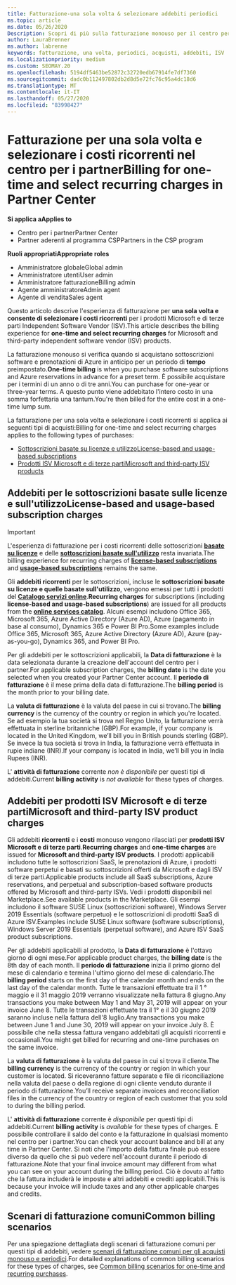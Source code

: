 ```yaml
---
title: Fatturazione-una sola volta & selezionare addebiti periodici
ms.topic: article
ms.date: 05/26/2020
Description: Scopri di più sulla fatturazione monouso per il centro per i partner, per i termini predefiniti e la fatturazione per i costi selezionati e ricorrenti.
author: LauraBrenner
ms.author: labrenne
keywords: fatturazione, una volta, periodici, acquisti, addebiti, ISV
ms.localizationpriority: medium
ms.custom: SEOMAY.20
ms.openlocfilehash: 5194df5463be52872c32720edb67914fe7df7360
ms.sourcegitcommit: dadc0b112497802db2d8d5e72fc76c95a4dc18d6
ms.translationtype: MT
ms.contentlocale: it-IT
ms.lasthandoff: 05/27/2020
ms.locfileid: "83998427"
---
```

# <a name="billing-for-one-time-and-select-recurring-charges-in-partner-center"></a><span data-ttu-id="cb10d-104">Fatturazione per una sola volta e selezionare i costi ricorrenti nel centro per i partner</span><span class="sxs-lookup"><span data-stu-id="cb10d-104">Billing for one-time and select recurring charges in Partner Center</span></span>


<span data-ttu-id="cb10d-105">**Si applica a**</span><span class="sxs-lookup"><span data-stu-id="cb10d-105">**Applies to**</span></span>
- <span data-ttu-id="cb10d-106">Centro per i partner</span><span class="sxs-lookup"><span data-stu-id="cb10d-106">Partner Center</span></span>
- <span data-ttu-id="cb10d-107">Partner aderenti al programma CSP</span><span class="sxs-lookup"><span data-stu-id="cb10d-107">Partners in the CSP program</span></span>

<span data-ttu-id="cb10d-108">**Ruoli appropriati**</span><span class="sxs-lookup"><span data-stu-id="cb10d-108">**Appropriate roles**</span></span>
- <span data-ttu-id="cb10d-109">Amministratore globale</span><span class="sxs-lookup"><span data-stu-id="cb10d-109">Global admin</span></span>
- <span data-ttu-id="cb10d-110">Amministratore utenti</span><span class="sxs-lookup"><span data-stu-id="cb10d-110">User admin</span></span>
- <span data-ttu-id="cb10d-111">Amministratore fatturazione</span><span class="sxs-lookup"><span data-stu-id="cb10d-111">Billing admin</span></span>
- <span data-ttu-id="cb10d-112">Agente amministratore</span><span class="sxs-lookup"><span data-stu-id="cb10d-112">Admin agent</span></span>
- <span data-ttu-id="cb10d-113">Agente di vendita</span><span class="sxs-lookup"><span data-stu-id="cb10d-113">Sales agent</span></span>

<span data-ttu-id="cb10d-114">Questo articolo descrive l'esperienza di fatturazione per **una sola volta e consente di selezionare i costi ricorrenti** per i prodotti Microsoft e di terze parti Independent Software Vendor (ISV).</span><span class="sxs-lookup"><span data-stu-id="cb10d-114">This article describes the billing experience for **one-time and select recurring charges** for Microsoft and third-party independent software vendor (ISV) products.</span></span> 

<span data-ttu-id="cb10d-115">La fatturazione monouso si verifica quando si acquistano sottoscrizioni software e prenotazioni di Azure in anticipo per un periodo di **tempo** preimpostato.</span><span class="sxs-lookup"><span data-stu-id="cb10d-115">**One-time billing** is when you purchase software subscriptions and Azure reservations in advance for a preset term.</span></span> <span data-ttu-id="cb10d-116">È possibile acquistare per i termini di un anno o di tre anni.</span><span class="sxs-lookup"><span data-stu-id="cb10d-116">You can purchase for one-year or three-year terms.</span></span> <span data-ttu-id="cb10d-117">A questo punto viene addebitato l'intero costo in una somma forfettaria una tantum.</span><span class="sxs-lookup"><span data-stu-id="cb10d-117">You're then billed for the entire cost in a one-time lump sum.</span></span>

<span data-ttu-id="cb10d-118">La fatturazione per una sola volta e selezionare i costi ricorrenti si applica ai seguenti tipi di acquisti:</span><span class="sxs-lookup"><span data-stu-id="cb10d-118">Billing for one-time and select recurring charges applies to the following types of purchases:</span></span>

- [<span data-ttu-id="cb10d-119">Sottoscrizioni basate su licenze e utilizzo</span><span class="sxs-lookup"><span data-stu-id="cb10d-119">License-based and usage-based subscriptions</span></span>](#license-based-and-usage-based-subscription-charges)
- [<span data-ttu-id="cb10d-120">Prodotti ISV Microsoft e di terze parti</span><span class="sxs-lookup"><span data-stu-id="cb10d-120">Microsoft and third-party ISV products</span></span>](#microsoft-and-third-party-isv-product-charges)

## <a name="license-based-and-usage-based-subscription-charges"></a><span data-ttu-id="cb10d-121">Addebiti per le sottoscrizioni basate sulle licenze e sull'utilizzo</span><span class="sxs-lookup"><span data-stu-id="cb10d-121">License-based and usage-based subscription charges</span></span>

> [!IMPORTANT]
> <span data-ttu-id="cb10d-122">L'esperienza di fatturazione per i costi ricorrenti delle sottoscrizioni [**basate su licenze**](license-based-billing.md) e delle [**sottoscrizioni basate sull'utilizzo**](usage-based-billing.md) resta invariata.</span><span class="sxs-lookup"><span data-stu-id="cb10d-122">The billing experience for recurring charges of [**license-based subscriptions**](license-based-billing.md) and [**usage-based subscriptions**](usage-based-billing.md) remains the same.</span></span>

<span data-ttu-id="cb10d-123">Gli **addebiti ricorrenti** per le sottoscrizioni, incluse le **sottoscrizioni basate su licenze e quelle basate sull'utilizzo**, vengono emessi per tutti i prodotti del [**Catalogo servizi online**](https://partner.microsoft.com/commerce/preferredoffers/list).</span><span class="sxs-lookup"><span data-stu-id="cb10d-123">**Recurring charges** for subscriptions (including **license-based and usage-based subscriptions**) are issued for all products from the [**online services catalog**](https://partner.microsoft.com/commerce/preferredoffers/list).</span></span> <span data-ttu-id="cb10d-124">Alcuni esempi includono Office 365, Microsoft 365, Azure Active Directory (Azure AD), Azure (pagamento in base al consumo), Dynamics 365 e Power BI Pro.</span><span class="sxs-lookup"><span data-stu-id="cb10d-124">Some examples include Office 365, Microsoft 365, Azure Active Directory (Azure AD), Azure (pay-as-you-go), Dynamics 365, and Power BI Pro.</span></span>

<span data-ttu-id="cb10d-125">Per gli addebiti per le sottoscrizioni applicabili, la **Data di fatturazione** è la data selezionata durante la creazione dell'account del centro per i partner.</span><span class="sxs-lookup"><span data-stu-id="cb10d-125">For applicable subscription charges, the **billing date** is the date you selected when you created your Partner Center account.</span></span> <span data-ttu-id="cb10d-126">Il **periodo di fatturazione** è il mese prima della data di fatturazione.</span><span class="sxs-lookup"><span data-stu-id="cb10d-126">The **billing period** is the month prior to your billing date.</span></span>

<span data-ttu-id="cb10d-127">La **valuta di fatturazione** è la valuta del paese in cui si trovano.</span><span class="sxs-lookup"><span data-stu-id="cb10d-127">The **billing currency** is the currency of the country or region in which you're located.</span></span> <span data-ttu-id="cb10d-128">Se ad esempio la tua società si trova nel Regno Unito, la fatturazione verrà effettuata in sterline britanniche (GBP).</span><span class="sxs-lookup"><span data-stu-id="cb10d-128">For example, if your company is located in the United Kingdom, we’ll bill you in British pounds sterling (GBP).</span></span> <span data-ttu-id="cb10d-129">Se invece la tua società si trova in India, la fatturazione verrà effettuata in rupie indiane (INR).</span><span class="sxs-lookup"><span data-stu-id="cb10d-129">If your company is located in India, we’ll bill you in India Rupees (INR).</span></span>

<span data-ttu-id="cb10d-130">L' **attività di fatturazione** corrente *non è disponibile* per questi tipi di addebiti.</span><span class="sxs-lookup"><span data-stu-id="cb10d-130">Current **billing activity** is *not available* for these types of charges.</span></span>

## <a name="microsoft-and-third-party-isv-product-charges"></a><span data-ttu-id="cb10d-131">Addebiti per prodotti ISV Microsoft e di terze parti</span><span class="sxs-lookup"><span data-stu-id="cb10d-131">Microsoft and third-party ISV product charges</span></span>

<span data-ttu-id="cb10d-132">Gli addebiti **ricorrenti** e i **costi** monouso vengono rilasciati per **prodotti ISV Microsoft e di terze parti**.</span><span class="sxs-lookup"><span data-stu-id="cb10d-132">**Recurring charges** and **one-time charges** are issued for **Microsoft and third-party ISV products**.</span></span> <span data-ttu-id="cb10d-133">I prodotti applicabili includono tutte le sottoscrizioni SaaS, le prenotazioni di Azure, i prodotti software perpetui e basati su sottoscrizioni offerti da Microsoft e dagli ISV di terze parti.</span><span class="sxs-lookup"><span data-stu-id="cb10d-133">Applicable products include all SaaS subscriptions, Azure reservations, and perpetual and subscription-based software products offered by Microsoft and third-party ISVs.</span></span> <span data-ttu-id="cb10d-134">Vedi i prodotti disponibili nel Marketplace.</span><span class="sxs-lookup"><span data-stu-id="cb10d-134">See available products in the Marketplace.</span></span> <span data-ttu-id="cb10d-135">Gli esempi includono il software SUSE Linux (sottoscrizioni software), Windows Server 2019 Essentials (software perpetuo) e le sottoscrizioni di prodotti SaaS di Azure ISV.</span><span class="sxs-lookup"><span data-stu-id="cb10d-135">Examples include SUSE Linux software (software subscriptions), Windows Server 2019 Essentials (perpetual software), and Azure ISV SaaS product subscriptions.</span></span>

<span data-ttu-id="cb10d-136">Per gli addebiti applicabili al prodotto, la **Data di fatturazione** è l'ottavo giorno di ogni mese.</span><span class="sxs-lookup"><span data-stu-id="cb10d-136">For applicable product charges, the **billing date** is the 8th day of each month.</span></span> <span data-ttu-id="cb10d-137">Il **periodo di fatturazione** inizia il primo giorno del mese di calendario e termina l'ultimo giorno del mese di calendario.</span><span class="sxs-lookup"><span data-stu-id="cb10d-137">The **billing period** starts on the first day of the calendar month and ends on the last day of the calendar month.</span></span> <span data-ttu-id="cb10d-138">Tutte le transazioni effettuate tra il 1 ° maggio e il 31 maggio 2019 verranno visualizzate nella fattura 8 giugno.</span><span class="sxs-lookup"><span data-stu-id="cb10d-138">Any transactions you make between May 1 and May 31, 2019 will appear on your invoice June 8.</span></span> <span data-ttu-id="cb10d-139">Tutte le transazioni effettuate tra il 1° e il 30 giugno 2019 saranno incluse nella fattura dell'8 luglio.</span><span class="sxs-lookup"><span data-stu-id="cb10d-139">Any transactions you make between June 1 and June 30, 2019 will appear on your invoice July 8.</span></span> <span data-ttu-id="cb10d-140">È possibile che nella stessa fattura vengano addebitati gli acquisti ricorrenti e occasionali.</span><span class="sxs-lookup"><span data-stu-id="cb10d-140">You might get billed for recurring and one-time purchases on the same invoice.</span></span>

<span data-ttu-id="cb10d-141">La **valuta di fatturazione** è la valuta del paese in cui si trova il cliente.</span><span class="sxs-lookup"><span data-stu-id="cb10d-141">The **billing currency** is the currency of the country or region in which your customer is located.</span></span> <span data-ttu-id="cb10d-142">Si riceveranno fatture separate e file di riconciliazione nella valuta del paese o della regione di ogni cliente venduto durante il periodo di fatturazione.</span><span class="sxs-lookup"><span data-stu-id="cb10d-142">You’ll receive separate invoices and reconciliation files in the currency of the country or region of each customer that you sold to during the billing period.</span></span>

<span data-ttu-id="cb10d-143">L' **attività di fatturazione** corrente è *disponibile* per questi tipi di addebiti.</span><span class="sxs-lookup"><span data-stu-id="cb10d-143">Current **billing activity** is *available* for these types of charges.</span></span> <span data-ttu-id="cb10d-144">È possibile controllare il saldo del conto e la fatturazione in qualsiasi momento nel centro per i partner.</span><span class="sxs-lookup"><span data-stu-id="cb10d-144">You can check your account balance and bill at any time in Partner Center.</span></span> <span data-ttu-id="cb10d-145">Si noti che l'importo della fattura finale può essere diverso da quello che si può vedere nell'account durante il periodo di fatturazione.</span><span class="sxs-lookup"><span data-stu-id="cb10d-145">Note that your final invoice amount may different from what you can see on your account during the billing period.</span></span> <span data-ttu-id="cb10d-146">Ciò è dovuto al fatto che la fattura includerà le imposte e altri addebiti e crediti applicabili.</span><span class="sxs-lookup"><span data-stu-id="cb10d-146">This is because your invoice will include taxes and any other applicable charges and credits.</span></span>

## <a name="common-billing-scenarios"></a><span data-ttu-id="cb10d-147">Scenari di fatturazione comuni</span><span class="sxs-lookup"><span data-stu-id="cb10d-147">Common billing scenarios</span></span>

<span data-ttu-id="cb10d-148">Per una spiegazione dettagliata degli scenari di fatturazione comuni per questi tipi di addebiti, vedere [scenari di fatturazione comuni per gli acquisti monouso e periodici](common-billing-scenarios-onetime-recurring.md).</span><span class="sxs-lookup"><span data-stu-id="cb10d-148">For detailed explanations of common billing scenarios for these types of charges, see [Common billing scenarios for one-time and recurring purchases](common-billing-scenarios-onetime-recurring.md).</span></span>
